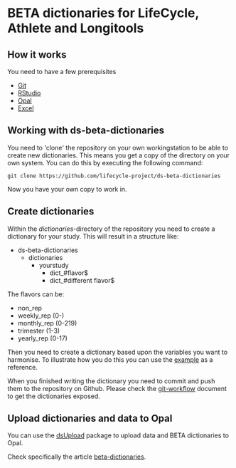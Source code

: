 # BETA dictionaries for LifeCycle, Athlete and Longitools

## How it works
You need to have a few prerequisites
- [Git](https://git-scm.com/)
- [RStudio](https://rstudio.com/)
- [Opal](https://)
- [Excel](https://www.microsoft.com/nl-nl/microsoft-365/excel)

## Working with ds-beta-dictionaries
You need to 'clone' the repository on your own workingstation to be able to create new dictionaries. This means you get a copy of the directory on your own system. You can do this by executing the following command:

`git clone https://github.com/lifecycle-project/ds-beta-dictionaries`

Now you have your own copy to work in.

## Create dictionaries
Within the *dictionaries*-directory of the repository you need to create a dictionary for your study. This will 
result in a structure like:

- ds-beta-dictionaries
  - dictionaries
    - yourstudy
      - dict_#flavor$
      - dict_#different flavor$

The flavors can be:
- non_rep
- weekly_rep (0-)
- monthly_rep (0-219)
- trimester (1-3)
- yearly_rep (0-17)

Then you need to create a dictionary based upon the variables you want to harmonise. To illustrate how you do this you can use the [example](https://github.com/lifecycle-project/ds-beta-dictionaries/example-dictionary/example-dictionary-non_rep.xlsx) as a reference.

When you finished writing the dictionary you need to commit and push them to the repository on Github. Please check the [git-workflow](https://github.com/lifecycle-project/analysis-tutorials/blob/master/GIT-WORKFLOW.md) document to get the dictionaries exposed.

## Upload dictionaries and data to Opal
You can use the [dsUpload](https://lifecycle-project.github.io/ds-upload/) package to upload data and BETA dictionaries to Opal.

Check specifically the article [beta-dictionaries]().




